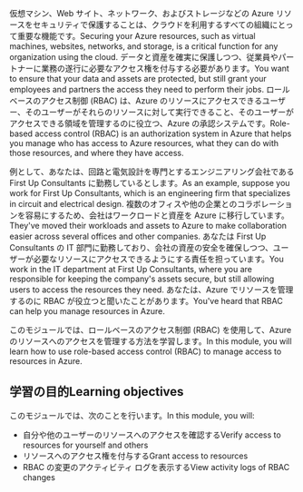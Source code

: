 <span data-ttu-id="c0e14-101">仮想マシン、Web サイト、ネットワーク、およびストレージなどの Azure リソースをセキュリティで保護することは、クラウドを利用するすべての組織にとって重要な機能です。</span><span class="sxs-lookup"><span data-stu-id="c0e14-101">Securing your Azure resources, such as virtual machines, websites, networks, and storage, is a critical function for any organization using the cloud.</span></span> <span data-ttu-id="c0e14-102">データと資産を確実に保護しつつ、従業員やパートナーに業務の遂行に必要なアクセス権を付与する必要があります。</span><span class="sxs-lookup"><span data-stu-id="c0e14-102">You want to ensure that your data and assets are protected, but still grant your employees and partners the access they need to perform their jobs.</span></span> <span data-ttu-id="c0e14-103">ロールベースのアクセス制御 (RBAC) は、Azure のリソースにアクセスできるユーザー、そのユーザーがそれらのリソースに対して実行できること、そのユーザーがアクセスできる領域を管理するのに役立つ、Azure の承認システムです。</span><span class="sxs-lookup"><span data-stu-id="c0e14-103">Role-based access control (RBAC) is an authorization system in Azure that helps you manage who has access to Azure resources, what they can do with those resources, and where they have access.</span></span>

<span data-ttu-id="c0e14-104">例として、あなたは、回路と電気設計を専門とするエンジニアリング会社である First Up Consultants に勤務しているとします。</span><span class="sxs-lookup"><span data-stu-id="c0e14-104">As an example, suppose you work for First Up Consultants, which is an engineering firm that specializes in circuit and electrical design.</span></span> <span data-ttu-id="c0e14-105">複数のオフィスや他の企業とのコラボレーションを容易にするため、会社はワークロードと資産を Azure に移行しています。</span><span class="sxs-lookup"><span data-stu-id="c0e14-105">They've moved their workloads and assets to Azure to make collaboration easier across several offices and other companies.</span></span> <span data-ttu-id="c0e14-106">あなたは First Up Consultants の IT 部門に勤務しており、会社の資産の安全を確保しつつ、ユーザーが必要なリソースにアクセスできるようにする責任を担っています。</span><span class="sxs-lookup"><span data-stu-id="c0e14-106">You work in the IT department at First Up Consultants, where you are responsible for keeping the company's assets secure, but still allowing users to access the resources they need.</span></span> <span data-ttu-id="c0e14-107">あなたは、Azure でリソースを管理するのに RBAC が役立つと聞いたことがあります。</span><span class="sxs-lookup"><span data-stu-id="c0e14-107">You've heard that RBAC can help you manage resources in Azure.</span></span>

<span data-ttu-id="c0e14-108">このモジュールでは、ロールベースのアクセス制御 (RBAC) を使用して、Azure のリソースへのアクセスを管理する方法を学習します。</span><span class="sxs-lookup"><span data-stu-id="c0e14-108">In this module, you will learn how to use role-based access control (RBAC) to manage access to resources in Azure.</span></span>

## <a name="learning-objectives"></a><span data-ttu-id="c0e14-109">学習の目的</span><span class="sxs-lookup"><span data-stu-id="c0e14-109">Learning objectives</span></span>

<span data-ttu-id="c0e14-110">このモジュールでは、次のことを行います。</span><span class="sxs-lookup"><span data-stu-id="c0e14-110">In this module, you will:</span></span>

- <span data-ttu-id="c0e14-111">自分や他のユーザーのリソースへのアクセスを確認する</span><span class="sxs-lookup"><span data-stu-id="c0e14-111">Verify access to resources for yourself and others</span></span>
- <span data-ttu-id="c0e14-112">リソースへのアクセス権を付与する</span><span class="sxs-lookup"><span data-stu-id="c0e14-112">Grant access to resources</span></span>
- <span data-ttu-id="c0e14-113">RBAC の変更のアクティビティ ログを表示する</span><span class="sxs-lookup"><span data-stu-id="c0e14-113">View activity logs of RBAC changes</span></span>